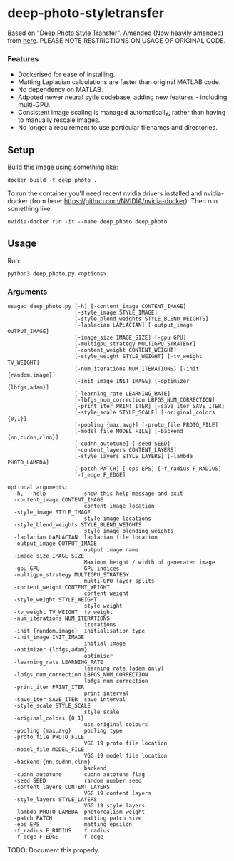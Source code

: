 # deep-photo-styletransfer
Based on "[Deep Photo Style Transfer](https://arxiv.org/abs/1703.07511)".
Amended (Now heavily amended) from [here](https://github.com/luanfujun/deep-photo-styletransfer).
PLEASE NOTE RESTRICTIONS ON USAGE OF ORIGINAL CODE.
### Features
* Dockerised for ease of installing.
* Matting Laplacian calculations are faster than original MATLAB code.
* No dependency on MATLAB.
* Adpoted newer neural sytle codebase, adding new features - including multi-GPU.
* Consistent image scaling is managed automatically, rather than having to manually rescale images.
* No longer a requirement to use particular filenames and directories.

## Setup

Build this image using something like:
```
docker build -t deep_photo .
```
To run the container you'll need recent nvidia drivers installed and nvidia-docker (from here: https://github.com/NVIDIA/nvidia-docker). Then run something like:
```
nvidia-docker run -it --name deep_photo deep_photo
```
## Usage

Run:

```python3 deep_photo.py <options>```

### Arguments

```
usage: deep_photo.py [-h] [-content_image CONTENT_IMAGE]
                     [-style_image STYLE_IMAGE]
                     [-style_blend_weights STYLE_BLEND_WEIGHTS]
                     [-laplacian LAPLACIAN] [-output_image OUTPUT_IMAGE]
                     [-image_size IMAGE_SIZE] [-gpu GPU]
                     [-multigpu_strategy MULTIGPU_STRATEGY]
                     [-content_weight CONTENT_WEIGHT]
                     [-style_weight STYLE_WEIGHT] [-tv_weight TV_WEIGHT]
                     [-num_iterations NUM_ITERATIONS] [-init {random,image}]
                     [-init_image INIT_IMAGE] [-optimizer {lbfgs,adam}]
                     [-learning_rate LEARNING_RATE]
                     [-lbfgs_num_correction LBFGS_NUM_CORRECTION]
                     [-print_iter PRINT_ITER] [-save_iter SAVE_ITER]
                     [-style_scale STYLE_SCALE] [-original_colors {0,1}]
                     [-pooling {max,avg}] [-proto_file PROTO_FILE]
                     [-model_file MODEL_FILE] [-backend {nn,cudnn,clnn}]
                     [-cudnn_autotune] [-seed SEED]
                     [-content_layers CONTENT_LAYERS]
                     [-style_layers STYLE_LAYERS] [-lambda PHOTO_LAMBDA]
                     [-patch PATCH] [-eps EPS] [-f_radius F_RADIUS]
                     [-f_edge F_EDGE]

optional arguments:
  -h, --help            show this help message and exit
  -content_image CONTENT_IMAGE
                        content image location
  -style_image STYLE_IMAGE
                        style image locations
  -style_blend_weights STYLE_BLEND_WEIGHTS
                        style image blending weights
  -laplacian LAPLACIAN  laplacian file location
  -output_image OUTPUT_IMAGE
                        output image name
  -image_size IMAGE_SIZE
                        Maximum height / width of generated image
  -gpu GPU              GPU indices
  -multigpu_strategy MULTIGPU_STRATEGY
                        multi-GPU layer splits
  -content_weight CONTENT_WEIGHT
                        content weight
  -style_weight STYLE_WEIGHT
                        style weight
  -tv_weight TV_WEIGHT  tv weight
  -num_iterations NUM_ITERATIONS
                        iterations
  -init {random,image}  initialisation type
  -init_image INIT_IMAGE
                        initial image
  -optimizer {lbfgs,adam}
                        optimiser
  -learning_rate LEARNING_RATE
                        learning rate (adam only)
  -lbfgs_num_correction LBFGS_NUM_CORRECTION
                        lbfgs num correction
  -print_iter PRINT_ITER
                        print interval
  -save_iter SAVE_ITER  save interval
  -style_scale STYLE_SCALE
                        style scale
  -original_colors {0,1}
                        use original colours
  -pooling {max,avg}    pooling type
  -proto_file PROTO_FILE
                        VGG 19 proto file location
  -model_file MODEL_FILE
                        VGG 19 model file location
  -backend {nn,cudnn,clnn}
                        backend
  -cudnn_autotune       cudnn autotune flag
  -seed SEED            random number seed
  -content_layers CONTENT_LAYERS
                        VGG 19 content layers
  -style_layers STYLE_LAYERS
                        VGG 19 style layers
  -lambda PHOTO_LAMBDA  photorealism weight
  -patch PATCH          matting patch size
  -eps EPS              matting epsilon
  -f_radius F_RADIUS    f radius
  -f_edge F_EDGE        f edge

```

TODO: Document this properly.
